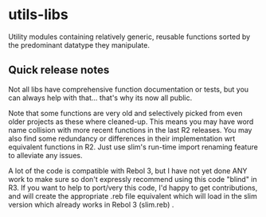 utils-libs
==========

Utility modules containing relatively generic, reusable functions sorted by the predominant datatype they manipulate.


Quick release notes
-------
Not all libs have comprehensive function documentation or tests, but you can always help with that... that's why its now all public.

Note that some functions are very old and selectively picked from even older projects as these where cleaned-up.  This means you may have word name collision with more recent functions in the last R2 releases.  You may also find some redundancy or differences in their implementation wrt equivalent functions in R2.  Just use slim's run-time import renaming feature to alleviate any issues.

A lot of the code is compatible with Rebol 3, but I have not yet done ANY work to make sure so don't expressly recommend using this code "blind" in R3.  If you want to help to port/very this code, I'd happy to get contributions, and will create the appropriate .reb file equivalent which will load in the slim version which already works in Rebol 3 (slim.reb) .

